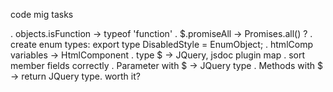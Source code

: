 
code mig tasks

. objects.isFunction -> typeof 'function'
. $.promiseAll -> Promises.all() ?
. create enum types:
  export type DisabledStyle = EnumObject<typeof Widget.DisabledStyle>;
. htmlComp variables -> HtmlComponent
. type $ -> JQuery, jsdoc plugin map
. sort member fields correctly
. Parameter with $ -> JQuery type
. Methods with $ -> return JQuery type. worth it?
